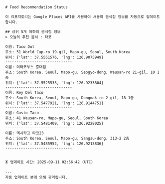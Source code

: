 
    # Food Recommendation Status

    이 리포지토리는 Google Places API를 사용하여 서울의 음식점 정보를 자동으로 업데이트합니다.

    ## 상위 5개 이하의 음식점 정보
    > 오늘의 추천 음식 : 타코

	이름: Taco Dot
	주소: 51 World Cup-ro 19-gil, Mapo-gu, Seoul, South Korea
	위치: {'lat': 37.5551576, 'lng': 126.9075949}
	------------------------------
	이름: 더타코부스 홍대점
	주소: South Korea, Seoul, Mapo-gu, Seogyo-dong, Wausan-ro 21-gil, 10 1층
	위치: {'lat': 37.5525533, 'lng': 126.9233804}
	------------------------------
	이름: Rey Del Taco
	주소: South Korea, Seoul, Mapo-gu, Dongmak-ro 2-gil, 18 1층
	위치: {'lat': 37.5477921, 'lng': 126.9144751}
	------------------------------
	이름: Gusto Taco
	주소: 41 Wausan-ro, Mapo-gu, Seoul, South Korea
	위치: {'lat': 37.5481409, 'lng': 126.9228025}
	------------------------------
	이름: 멕시카고 타코23
	주소: South Korea, Seoul, Mapo-gu, Sangsu-dong, 313-2 2층
	위치: {'lat': 37.5485952, 'lng': 126.9213836}
	------------------------------


    ⏳ 업데이트 시간: 2025-09-11 02:56:42 (UTC)

    ---
    자동 업데이트 봇에 의해 관리됩니다.
    